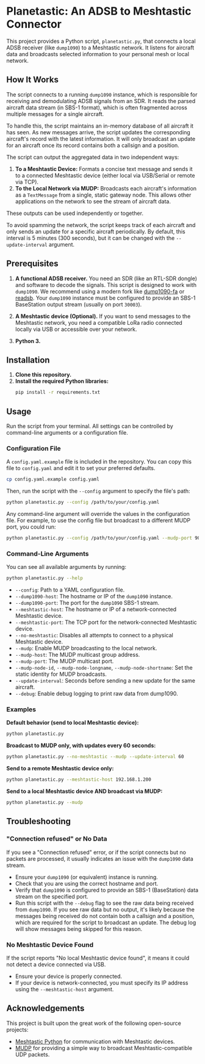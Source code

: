 # Planetastic: An ADSB to Meshtastic Connector

This project provides a Python script, `planetastic.py`, that connects a local ADSB receiver (like `dump1090`) to a Meshtastic network. It listens for aircraft data and broadcasts selected information to your personal mesh or local network.

## How It Works

The script connects to a running `dump1090` instance, which is responsible for receiving and demodulating ADSB signals from an SDR. It reads the parsed aircraft data stream (in SBS-1 format), which is often fragmented across multiple messages for a single aircraft.

To handle this, the script maintains an in-memory database of all aircraft it has seen. As new messages arrive, the script updates the corresponding aircraft's record with the latest information. It will only broadcast an update for an aircraft once its record contains both a callsign and a position.

The script can output the aggregated data in two independent ways:

1.  **To a Meshtastic Device:** Formats a concise text message and sends it to a connected Meshtastic device (either local via USB/Serial or remote via TCP).
2.  **To the Local Network via MUDP:** Broadcasts each aircraft's information as a `TextMessage` from a single, static gateway node. This allows other applications on the network to see the stream of aircraft data.

These outputs can be used independently or together.

To avoid spamming the network, the script keeps track of each aircraft and only sends an update for a specific aircraft periodically. By default, this interval is 5 minutes (300 seconds), but it can be changed with the `--update-interval` argument.

## Prerequisites

1.  **A functional ADSB receiver.** You need an SDR (like an RTL-SDR dongle) and software to decode the signals. This script is designed to work with `dump1090`. We recommend using a modern fork like [dump1090-fa](https://github.com/flightaware/dump1090) or [readsb](https://github.com/wiedehopf/readsb). Your `dump1090` instance must be configured to provide an SBS-1 BaseStation output stream (usually on port `30003`).

2.  **A Meshtastic device (Optional).** If you want to send messages to the Meshtastic network, you need a compatible LoRa radio connected locally via USB or accessible over your network.

3.  **Python 3.**

## Installation

1.  **Clone this repository.**
2.  **Install the required Python libraries:**
    ```bash
    pip install -r requirements.txt
    ```

## Usage

Run the script from your terminal. All settings can be controlled by command-line arguments or a configuration file.

### Configuration File

A `config.yaml.example` file is included in the repository. You can copy this file to `config.yaml` and edit it to set your preferred defaults.

```bash
cp config.yaml.example config.yaml
```

Then, run the script with the `--config` argument to specify the file's path:
```bash
python planetastic.py --config /path/to/your/config.yaml
```

Any command-line argument will override the values in the configuration file. For example, to use the config file but broadcast to a different MUDP port, you could run:
```bash
python planetastic.py --config /path/to/your/config.yaml --mudp-port 9000
```

### Command-Line Arguments

You can see all available arguments by running:
```bash
python planetastic.py --help
```

-   `--config`: Path to a YAML configuration file.
-   `--dump1090-host`: The hostname or IP of the `dump1090` instance.
-   `--dump1090-port`: The port for the `dump1090` SBS-1 stream.
-   `--meshtastic-host`: The hostname or IP of a network-connected Meshtastic device.
-   `--meshtastic-port`: The TCP port for the network-connected Meshtastic device.
-   `--no-meshtastic`: Disables all attempts to connect to a physical Meshtastic device.
-   `--mudp`: Enable MUDP broadcasting to the local network.
-   `--mudp-host`: The MUDP multicast group address.
-   `--mudp-port`: The MUDP multicast port.
-   `--mudp-node-id`, `--mudp-node-longname`, `--mudp-node-shortname`: Set the static identity for MUDP broadcasts.
-   `--update-interval`: Seconds before sending a new update for the same aircraft.
-   `--debug`: Enable debug logging to print raw data from dump1090.

### Examples

**Default behavior (send to local Meshtastic device):**
```bash
python planetastic.py
```

**Broadcast to MUDP only, with updates every 60 seconds:**
```bash
python planetastic.py --no-meshtastic --mudp --update-interval 60
```

**Send to a remote Meshtastic device only:**
```bash
python planetastic.py --meshtastic-host 192.168.1.200
```

**Send to a local Meshtastic device AND broadcast via MUDP:**
```bash
python planetastic.py --mudp
```

## Troubleshooting

### "Connection refused" or No Data
If you see a "Connection refused" error, or if the script connects but no packets are processed, it usually indicates an issue with the `dump1090` data stream.

-   Ensure your `dump1090` (or equivalent) instance is running.
-   Check that you are using the correct hostname and port.
-   Verify that `dump1090` is configured to provide an SBS-1 (BaseStation) data stream on the specified port.
-   Run this script with the `--debug` flag to see the raw data being received from `dump1090`. If you see raw data but no output, it's likely because the messages being received do not contain both a callsign and a position, which are required for the script to broadcast an update. The debug log will show messages being skipped for this reason.

### No Meshtastic Device Found
If the script reports "No local Meshtastic device found", it means it could not detect a device connected via USB.
-   Ensure your device is properly connected.
-   If your device is network-connected, you must specify its IP address using the `--meshtastic-host` argument.

## Acknowledgements

This project is built upon the great work of the following open-source projects:

-   [Meshtastic Python](https://github.com/meshtastic/python-meshtastic) for communication with Meshtastic devices.
-   [MUDP](https://github.com/pdxlocations/mudp) for providing a simple way to broadcast Meshtastic-compatible UDP packets.
